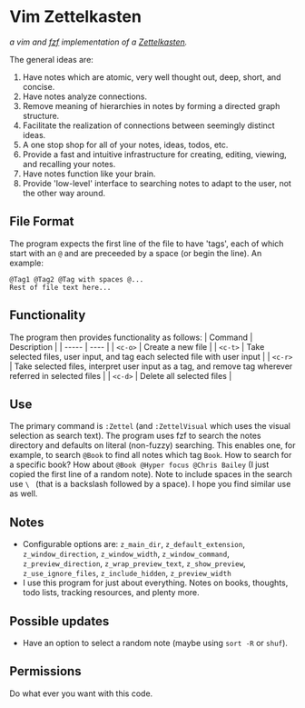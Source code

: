 # Vim Zettelkasten
*a vim and [fzf](https://github.com/junegunn/fzf) implementation of a [Zettelkasten](https://en.wikipedia.org/wiki/Zettelkasten).*

The general ideas are:
1. Have notes which are atomic, very well thought out, deep, short, and concise.
1. Have notes analyze connections.
1. Remove meaning of hierarchies in notes by forming a directed graph structure.
1. Facilitate the realization of connections between seemingly distinct ideas.
1. A one stop shop for all of your notes, ideas, todos, etc.
1. Provide a fast and intuitive infrastructure for creating, editing, viewing, and recalling your notes.
1. Have notes function like your brain.
1. Provide 'low-level' interface to searching notes to adapt to the user, not the other way around.

## File Format
The program expects the first line of the file to have 'tags', each of which start with an `@` and are preceeded by a space (or begin the line). An example:
```
@Tag1 @Tag2 @Tag with spaces @...
Rest of file text here...
```

## Functionality
The program then provides functionality as follows:
| Command | Description |
| ----- | ---- |
| `<c-o>` |  Create a new file |
| `<c-t>` |  Take selected files, user input, and tag each selected file with user input |
| `<c-r>` | Take selected files, interpret user input as a tag, and remove tag wherever referred in selected files |
| `<c-d>` | Delete all selected files |

## Use
The primary command is `:Zettel` (and `:ZettelVisual` which uses the visual selection as search text). The program uses fzf to search the notes directory and defaults on literal (non-fuzzy) searching. This enables one, for example, to search `@Book` to find all notes which tag `Book`. How to search for a specific book? How about `@Book @Hyper focus @Chris Bailey` (I just copied the first line of a random note). Note to include spaces in the search use `\ ` (that is a backslash followed by a space). I hope you find similar use as well.

## Notes
- Configurable options are: `z_main_dir`, `z_default_extension`, `z_window_direction`, `z_window_width`, `z_window_command`, `z_preview_direction`, `z_wrap_preview_text`, `z_show_preview`, `z_use_ignore_files`, `z_include_hidden`, `z_preview_width`
- I use this program for just about everything. Notes on books, thoughts, todo lists, tracking resources, and plenty more.

## Possible updates
- Have an option to select a random note (maybe using `sort -R` or `shuf`).

## Permissions
Do what ever you want with this code.
